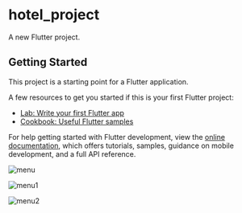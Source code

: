 # hotel_project

A new Flutter project.

## Getting Started

This project is a starting point for a Flutter application.

A few resources to get you started if this is your first Flutter project:

- [Lab: Write your first Flutter app](https://docs.flutter.dev/get-started/codelab)
- [Cookbook: Useful Flutter samples](https://docs.flutter.dev/cookbook)

For help getting started with Flutter development, view the
[online documentation](https://docs.flutter.dev/), which offers tutorials,
samples, guidance on mobile development, and a full API reference.




![menu](https://user-images.githubusercontent.com/104203753/173337661-bbceb2bf-2883-4972-b17a-16e851396681.png)

![menu1](https://user-images.githubusercontent.com/104203753/173337709-063833bb-e702-469d-88ff-a8dcf90a504e.png)

![menu2](https://user-images.githubusercontent.com/104203753/173337730-cd9b2b7a-8366-40c4-8c53-aa94857bf999.png)


